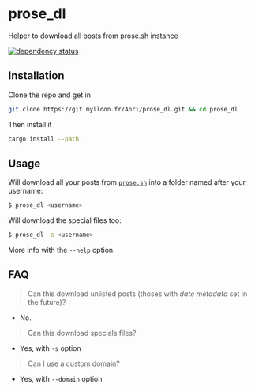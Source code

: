 # prose_dl

Helper to download all posts from prose.sh instance

[![dependency status](https://deps.rs/repo/gitea/git.mylloon.fr/Anri/prose_dl/status.svg)](https://deps.rs/repo/gitea/git.mylloon.fr/Anri/prose_dl)

## Installation

Clone the repo and get in

```bash
git clone https://git.mylloon.fr/Anri/prose_dl.git && cd prose_dl
```

Then install it

```bash
cargo install --path .
```

## Usage

Will download all your posts from [`prose.sh`](https://prose.sh/) into a
folder named after your username:

```bash
$ prose_dl <username>
```

Will download the special files too:

```bash
$ prose_dl -s <username>
```

More info with the `--help` option.

## FAQ

> Can this download unlisted posts (thoses with _date metadata_ set in the future)?

- No.

> Can this download specials files?

- Yes, with `-s` option

> Can I use a custom domain?

- Yes, with `--domain` option
